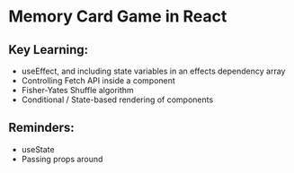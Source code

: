 # Memory Card Game in React

## Key Learning:
- useEffect, and including state variables in an effects dependency array
- Controlling Fetch API inside a component
- Fisher-Yates Shuffle algorithm
- Conditional / State-based rendering of components

## Reminders:
- useState
- Passing props around